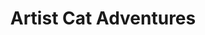 ---
title: "Artist Cat Adventures"
description: "He's an artist. He's a cat. He's Artist Cat! If you're an artist or a cat, you'll relate to Artist Cat's everyday artistic adventures! Now in webtoon format!"
genre: "Comedy | Animals"
creator: "Sapphire Luna"
image: "/assets/img/artist_cat.jpg"
web: "https://www.webtoons.com/en/challenge/artist-cat-adventures/list?title_no=209453"
---
